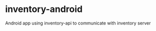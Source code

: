 inventory-android
=================

Android app using inventory-api to communicate with inventory server
